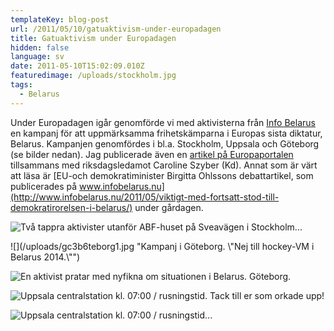 ```yaml
---
templateKey: blog-post
url: /2011/05/10/gatuaktivism-under-europadagen
title: Gatuaktivism under Europadagen
hidden: false
language: sv
date: 2011-05-10T15:02:09.010Z
featuredimage: /uploads/stockholm.jpg
tags:
  - Belarus
---
```

Under Europadagen igår genomförde vi med aktivisterna från [Info Belarus](http://www.infobelarus.nu) en kampanj för att uppmärksamma frihetskämparna i Europas sista diktatur, Belarus. Kampanjen genomfördes i bl.a. Stockholm, Uppsala och Göteborg (se bilder nedan). Jag publicerade även en [artikel på Europaportalen](http://www.europaportalen.se/2011/05/glom-inte-bort-frihetskamparna-i-europas-sista-diktatur) tillsammans med riksdagsledamot Caroline Szyber (Kd). Annat som är värt att läsa är [EU-och demokratiminister Birgitta Ohlssons debattartikel, som publicerades på www.infobelarus.nu](http://www.infobelarus.nu/2011/05/viktigt-med-fortsatt-stod-till-demokratirorelsen-i-belarus/) under gårdagen.

![](/uploads/stockholm.jpg "Två tappra aktivister utanför ABF-huset på Sveavägen i Stockholm...")

![](/uploads/gc3b6teborg1.jpg "Kampanj i Göteborg. \\"Nej till hockey-VM i Belarus 2014.\\"")

![](/uploads/gc3b6teborg2.jpg "En aktivist pratar med nyfikna om situationen i Belarus. Göteborg.")

![](/uploads/uppsala1.jpg "Uppsala centralstation kl. 07:00 / rusningstid. Tack till er som orkade upp!")

![](/uploads/uppsala2.jpg "Uppsala centralstation kl. 07:00 / rusningstid...")
